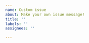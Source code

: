 ```yaml
---
name: Custom issue
about: Make your own issue message!
title: ''
labels: ''
assignees: ''

---
```



